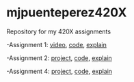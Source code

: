 # mjpuenteperez420X
Repository for my 420X assignments

-Assignment 1: [video](https://youtu.be/IzRkz-hyDoY), [code](Assignment1/Assignment1.frag), [explain](Assignment1/readme.md)

-Assignment 2: [project](https://marzpuente.github.io/mjpuenteperez420X/A2/a2.html), [code](Assignment2/a2.html), [explain](Assignment2/readme.md)

-Assignment 4: [project](https://marzpuente.github.io/mjpuenteperez420X/A4/a2.html), [code](Assignment4/a4.html), [explain](Assignment4/readme.md)
